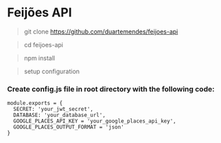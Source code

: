 # Feijões API
> git clone https://github.com/duartemendes/feijoes-api

> cd feijoes-api

> npm install

> setup configuration


### Create config.js file in root directory with the following code:
```
module.exports = {
  SECRET: 'your_jwt_secret',
  DATABASE: 'your_database_url',
  GOOGLE_PLACES_API_KEY = 'your_google_places_api_key',
  GOOGLE_PLACES_OUTPUT_FORMAT = 'json'
}
```
